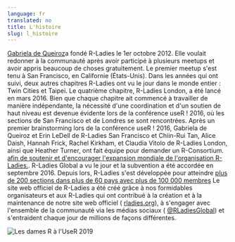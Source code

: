 ```yaml
---
language: fr
translated: no
title: L'histoire
slug: l_histoire
---
```


[Gabriela de Queiroz](https://rladies.org/united-states-rladies/name/gabriela-de-queiroz/)a fondé R-Ladies le 1er octobre 2012.
Elle voulait redonner à la communauté après avoir participé à plusieurs meetups et avoir appris beaucoup de choses gratuitement.
Le premier meetup s'est tenu à San Francisco, en Californie (États-Unis).
Dans les années qui ont suivi, deux autres chapitres R-Ladies ont vu le jour dans le monde entier : Twin Cities et Taipei.
Le quatrième chapitre, R-Ladies London, a été lancé en mars 2016.
Bien que chaque chapitre ait commencé à travailler de manière indépendante, la nécessité d'une coordination et d'un soutien de haut niveau est devenue évidente lors de la conférence useR !
2016, où les sections de San Francisco et de Londres se sont rencontrées.
Après un premier brainstorming lors de la conférence useR !
2016, Gabriela de Queiroz et Erin LeDell de R-Ladies San Francisco et Chiin-Rui Tan, Alice Daish, Hannah Frick, Rachel Kirkham, et Claudia Vitolo de R-Ladies London, ainsi que Heather Turner, ont fait équipe pour demander un R-Consortium. [afin de soutenir et d'encourager l'expansion mondiale de l'organisation R-Ladies.](https://github.com/rladies/global/blob/master/rconsortium/FINAL%20-%20201607-%20rconsortiumproposalr-ladiesalignmentandglobalexpansion-july2016.pdf).
R-Ladies Global a vu le jour et la subvention a été accordée en septembre 2016.
Depuis lors, R-Ladies s'est développée pour atteindre [plus de 200 sections dans plus de 60 pays avec plus de 100 000 membres](https://benubah.github.io/r-community-explorer/rladies.html) Le site web officiel de R-Ladies a été créé grâce à nos formidables organisateurs et aux R-Ladies qui ont contribué à la création et à la maintenance de notre site web officiel ( [rladies.org](https://rladies.org/)), à s'engager avec l'ensemble de la communauté via les médias sociaux ( [@RLadiesGlobal](https://bsky.app/profile/rladies.org)) et s'entraident chaque jour de millions de façons différentes.

<div class="flex-container">

![Les dames R à l'UseR 2019](img/user2019.jpeg)

</div>


